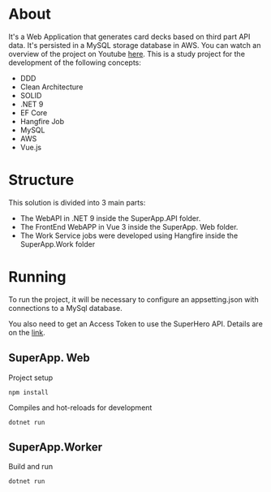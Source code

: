 # About

It's a Web Application that generates card decks based on third part API data. It's persisted in a MySQL storage database in AWS.
You can watch an overview of the project on Youtube [here](https://www.youtube.com/watch?v=2r4kw3fwDYg).
This is a study project for the development of the following concepts:

- DDD
- Clean Architecture
- SOLID
- .NET 9
- EF Core
- Hangfire Job
- MySQL
- AWS
- Vue.js

# Structure

This solution is divided into 3 main parts:

- The WebAPI in .NET 9 inside the SuperApp.API folder.
- The FrontEnd WebAPP in Vue 3 inside the SuperApp. Web folder.
- The Work Service jobs were developed using Hangfire inside the SuperApp.Work folder

# Running

To run the project, it will be necessary to configure an appsetting.json with connections to a MySql database.

You also need to get an Access Token to use the SuperHero API. Details are on the [link](https://superheroapi.com/index.html).

## SuperApp. Web

Project setup

```
npm install
```

Compiles and hot-reloads for development

```
dotnet run
```

## SuperApp.Worker

Build and run

```
dotnet run
```

